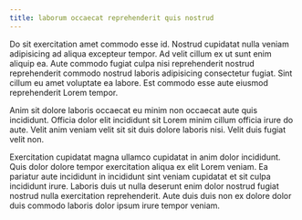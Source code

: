 ```yaml
---
title: laborum occaecat reprehenderit quis nostrud
---
```


Do sit exercitation amet commodo esse id. Nostrud cupidatat nulla veniam adipisicing ad aliqua excepteur tempor. Ad velit cillum ex ut sunt enim aliquip ea. Aute commodo fugiat culpa nisi reprehenderit nostrud reprehenderit commodo nostrud laboris adipisicing consectetur fugiat. Sint cillum eu amet voluptate ea labore. Est commodo esse aute eiusmod reprehenderit Lorem tempor.

Anim sit dolore laboris occaecat eu minim non occaecat aute quis incididunt. Officia dolor elit incididunt sit Lorem minim cillum officia irure do aute. Velit anim veniam velit sit sit duis dolore laboris nisi. Velit duis fugiat velit non.

Exercitation cupidatat magna ullamco cupidatat in anim dolor incididunt. Quis dolor dolore tempor exercitation aliqua ex elit Lorem veniam. Ea pariatur aute incididunt in incididunt sint veniam cupidatat et sit culpa incididunt irure. Laboris duis ut nulla deserunt enim dolor nostrud fugiat nostrud nulla exercitation reprehenderit. Aute duis duis non ex dolore dolor duis commodo laboris dolor ipsum irure tempor veniam.
